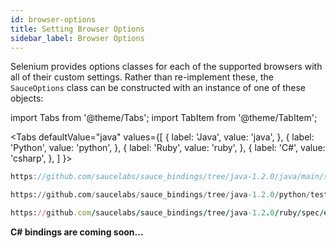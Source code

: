 ```yaml
---
id: browser-options
title: Setting Browser Options
sidebar_label: Browser Options
---
```


Selenium provides options classes for each of the supported browsers with all of their custom settings.
Rather than re-implement these, the `SauceOptions` class can be constructed with an instance of
one of these objects:

import Tabs from '@theme/Tabs';
import TabItem from '@theme/TabItem';

<Tabs
defaultValue="java"
values={[
{ label: 'Java', value: 'java', },
{ label: 'Python', value: 'python', },
{ label: 'Ruby', value: 'ruby', },
{ label: 'C#', value: 'csharp', },
]
}>

<TabItem value="java">

```java reference
https://github.com/saucelabs/sauce_bindings/tree/java-1.2.0/java/main/src/main/java/com/saucelabs/saucebindings/examples/BrowserOptionsTest.java
```

</TabItem>
<TabItem value="python">

```python reference
https://github.com/saucelabs/sauce_bindings/tree/java-1.2.0/python/tests/examples/test_browser_options.py
```

</TabItem>
<TabItem value="ruby">

```ruby reference
https://github.com/saucelabs/sauce_bindings/tree/java-1.2.0/ruby/spec/examples/browser_options_spec.rb
```

</TabItem>
<TabItem value="csharp">

**C# bindings are coming soon...**

</TabItem>
</Tabs>

